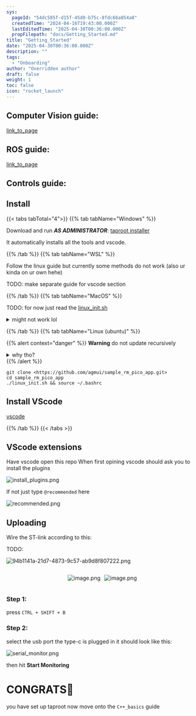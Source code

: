 ```yaml
---
sys:
  pageId: "54dc585f-d15f-45d0-b75c-8fdc66a854a8"
  createdTime: "2024-04-16T19:43:00.000Z"
  lastEditedTime: "2025-04-30T00:36:00.000Z"
  propFilepath: "docs/Getting_Started.md"
title: "Getting_Started"
date: "2025-04-30T00:36:00.000Z"
description: ""
tags:
  - "Onboarding"
author: "Overridden author"
draft: false
weight: 1
toc: false
icon: "rocket_launch"
---
```


## Computer Vision guide:

[link_to_page](86d45bc0-388b-4d26-8848-44f255f73d0e)

## ROS guide:

[link_to_page](3c76c1de-ec8f-46d6-8b0a-294005edc2d5)

## Controls guide:

## Install

{{< tabs tabTotal="4">}}
{{% tab tabName="Windows" %}}

Download and run _**AS ADMINISTRATOR**_: [taproot installer](https://github.com/Thornbots/TeachingFreshies/releases/tag/1.0)

It automatically installs all the tools and vscode.

{{% /tab %}}
{{% tab tabName="WSL" %}}

Follow the linux guide but currently some methods do not work (also ur kinda on ur own hehe)

TODO: make separate guide for vscode section

{{% /tab %}}
{{% tab tabName="MacOS" %}}

TODO: for now just read the [linux_init.sh](https://github.com/agmui/sample_rm_pico_app/blob/main/linux_init.sh)

<details>
<summary>might not work lol</summary>

`brew install libusb pkg-config`

Next install: [vscode](https://code.visualstudio.com/Download)

</details>

{{% /tab %}}
{{% tab tabName="Linux (ubuntu)" %}}

{{% alert context="danger" %}}
**Warning** do not update recursively
<details>
<summary>why tho?</summary>
There are some submodules that may go on for a while (like tinyusb) and I highly
recommend you don't need to get them.
If you want to see what submodules I update just look in `linux_init.sh`
</details>
{{% /alert %}}

```shell
git clone <https://github.com/agmui/sample_rm_pico_app.git>
cd sample_rm_pico_app
./linux_init.sh && source ~/.bashrc
```

## Install VScode

[vscode](https://code.visualstudio.com/Download)

{{% /tab %}}
{{< /tabs >}}

## VScode extensions

Have vscode open this repo
When first opining vscode should ask you to install the plugins

![install_plugins.png](https://prod-files-secure.s3.us-west-2.amazonaws.com/d518164a-d88e-44d1-a4ee-3adb3bd8bce0/89bd30f0-1825-4e77-867b-0a41ce370880/install_plugins.png?X-Amz-Algorithm=AWS4-HMAC-SHA256&X-Amz-Content-Sha256=UNSIGNED-PAYLOAD&X-Amz-Credential=ASIAZI2LB4666OEOZPYQ%2F20250527%2Fus-west-2%2Fs3%2Faws4_request&X-Amz-Date=20250527T220801Z&X-Amz-Expires=3600&X-Amz-Security-Token=IQoJb3JpZ2luX2VjEJ3%2F%2F%2F%2F%2F%2F%2F%2F%2F%2FwEaCXVzLXdlc3QtMiJGMEQCIEA33Oj0Ak10zSqrUXcb%2F%2Bq4yrPCaFtDOrZF8qqsgf7MAiBzmNFqiP0MBTa0H6P7T%2FfdUcE16ojh0h1PcvR3jtUF7Cr%2FAwhmEAAaDDYzNzQyMzE4MzgwNSIMB6ENlJikDQarhs6pKtwD3WtMR9d1pRbW5L5A3Cs1kaUQM0SGn%2Bps945ihO4LKI7WRU5oTsHaJO15k9FAmKFAMIVhjOqRDVr5jjsI2l86yRyICyh0EX6yArUgKEwUrd4MkVN5ou7dD5a0cqNEkZysEToz9gCmruidtOB%2FPNltpgBaRJ%2FbdtHLY7PmON%2B9YTN3qG1um7Dwtg%2BNhTu3R%2FjLDh%2Bx5dKuEGtwuDjMQHdBhW3ogh%2BeHFtJ9YMMNQcAVxK9nGQSOuxVog%2Fm7IN18XU%2Ft9bVMYv8RVsvRSoDxbDZFHi%2BHYfsi5McZIp4Y0nI3oL6ktg0KUjaX%2FcCGEefA3kz1QcF6R8CdQYpitm3ERT1Q6yq6%2BRRrKpBmHC9SIj%2BMr33DSf2%2Bv7QZoZKGvgi3%2BEkN7Vz2NYJJa%2FuVoAfk5VpBfPmdXMmUKr3xMzM3q1yfX%2BDHoEQKY1e7JmRZh9ViowmZHzIKbgXSJJx0%2BbzUyky3gaxfEjACyP6ghZOejFKS3yYvE3OGyBgXgem62yVSdPibJn%2BhUislA4O1zhl1pUehsbWyyCSThgFeMvS%2Bgr57LrA0gdL8rt1ZF%2BlZayLFbxhTpW%2BLR81V75zNY1Aj2w7mb2DS%2FZl7WB2gI9sf9wbigN9%2Fret%2FMi1anSNUcMwy8nYwQY6pgEiL%2Fow5gTuQmSvW0nM7AVwLijIkYryY9AC%2FTuQ1Seoh70xOSswVJIBMF4EpcrZLvXMNntNygi5A4HAfRpfAZ2Nk9%2BbP%2FG7TLK%2B%2BWu1tbJLt0e347x8fCZfzIo16ynbPw3iCeQLgih71FnkkQtJEU%2BJnsRDB4vH%2F8uDLmkPGseI6PNrO9EbWBSDvET3JC0IUUfDtY%2FUFTK%2BtUdKubGC2l%2B2R45Rru13&X-Amz-Signature=a87a6338cb0511b29ce90e87e168a89e4a17eafa1a411effc26fbde078e6cc4c&X-Amz-SignedHeaders=host&x-id=GetObject)

If not just type `@recommended` here  

![recommended.png](https://prod-files-secure.s3.us-west-2.amazonaws.com/d518164a-d88e-44d1-a4ee-3adb3bd8bce0/61e661e9-5d85-4dfc-be0d-8d2097a5e793/recommended.png?X-Amz-Algorithm=AWS4-HMAC-SHA256&X-Amz-Content-Sha256=UNSIGNED-PAYLOAD&X-Amz-Credential=ASIAZI2LB4666OEOZPYQ%2F20250527%2Fus-west-2%2Fs3%2Faws4_request&X-Amz-Date=20250527T220801Z&X-Amz-Expires=3600&X-Amz-Security-Token=IQoJb3JpZ2luX2VjEJ3%2F%2F%2F%2F%2F%2F%2F%2F%2F%2FwEaCXVzLXdlc3QtMiJGMEQCIEA33Oj0Ak10zSqrUXcb%2F%2Bq4yrPCaFtDOrZF8qqsgf7MAiBzmNFqiP0MBTa0H6P7T%2FfdUcE16ojh0h1PcvR3jtUF7Cr%2FAwhmEAAaDDYzNzQyMzE4MzgwNSIMB6ENlJikDQarhs6pKtwD3WtMR9d1pRbW5L5A3Cs1kaUQM0SGn%2Bps945ihO4LKI7WRU5oTsHaJO15k9FAmKFAMIVhjOqRDVr5jjsI2l86yRyICyh0EX6yArUgKEwUrd4MkVN5ou7dD5a0cqNEkZysEToz9gCmruidtOB%2FPNltpgBaRJ%2FbdtHLY7PmON%2B9YTN3qG1um7Dwtg%2BNhTu3R%2FjLDh%2Bx5dKuEGtwuDjMQHdBhW3ogh%2BeHFtJ9YMMNQcAVxK9nGQSOuxVog%2Fm7IN18XU%2Ft9bVMYv8RVsvRSoDxbDZFHi%2BHYfsi5McZIp4Y0nI3oL6ktg0KUjaX%2FcCGEefA3kz1QcF6R8CdQYpitm3ERT1Q6yq6%2BRRrKpBmHC9SIj%2BMr33DSf2%2Bv7QZoZKGvgi3%2BEkN7Vz2NYJJa%2FuVoAfk5VpBfPmdXMmUKr3xMzM3q1yfX%2BDHoEQKY1e7JmRZh9ViowmZHzIKbgXSJJx0%2BbzUyky3gaxfEjACyP6ghZOejFKS3yYvE3OGyBgXgem62yVSdPibJn%2BhUislA4O1zhl1pUehsbWyyCSThgFeMvS%2Bgr57LrA0gdL8rt1ZF%2BlZayLFbxhTpW%2BLR81V75zNY1Aj2w7mb2DS%2FZl7WB2gI9sf9wbigN9%2Fret%2FMi1anSNUcMwy8nYwQY6pgEiL%2Fow5gTuQmSvW0nM7AVwLijIkYryY9AC%2FTuQ1Seoh70xOSswVJIBMF4EpcrZLvXMNntNygi5A4HAfRpfAZ2Nk9%2BbP%2FG7TLK%2B%2BWu1tbJLt0e347x8fCZfzIo16ynbPw3iCeQLgih71FnkkQtJEU%2BJnsRDB4vH%2F8uDLmkPGseI6PNrO9EbWBSDvET3JC0IUUfDtY%2FUFTK%2BtUdKubGC2l%2B2R45Rru13&X-Amz-Signature=97f7a2438a3cb590f13c240e097d2944a50b30cc56fd640a06d537a82233970f&X-Amz-SignedHeaders=host&x-id=GetObject)

## Uploading

Wire the ST-link according to this:

TODO:

![94b1141a-21d7-4873-9c57-ab9d8f807222.png](https://prod-files-secure.s3.us-west-2.amazonaws.com/d518164a-d88e-44d1-a4ee-3adb3bd8bce0/e5fad17d-ab82-4300-9f4c-505ab4b1202c/94b1141a-21d7-4873-9c57-ab9d8f807222.png?X-Amz-Algorithm=AWS4-HMAC-SHA256&X-Amz-Content-Sha256=UNSIGNED-PAYLOAD&X-Amz-Credential=ASIAZI2LB4666OEOZPYQ%2F20250527%2Fus-west-2%2Fs3%2Faws4_request&X-Amz-Date=20250527T220801Z&X-Amz-Expires=3600&X-Amz-Security-Token=IQoJb3JpZ2luX2VjEJ3%2F%2F%2F%2F%2F%2F%2F%2F%2F%2FwEaCXVzLXdlc3QtMiJGMEQCIEA33Oj0Ak10zSqrUXcb%2F%2Bq4yrPCaFtDOrZF8qqsgf7MAiBzmNFqiP0MBTa0H6P7T%2FfdUcE16ojh0h1PcvR3jtUF7Cr%2FAwhmEAAaDDYzNzQyMzE4MzgwNSIMB6ENlJikDQarhs6pKtwD3WtMR9d1pRbW5L5A3Cs1kaUQM0SGn%2Bps945ihO4LKI7WRU5oTsHaJO15k9FAmKFAMIVhjOqRDVr5jjsI2l86yRyICyh0EX6yArUgKEwUrd4MkVN5ou7dD5a0cqNEkZysEToz9gCmruidtOB%2FPNltpgBaRJ%2FbdtHLY7PmON%2B9YTN3qG1um7Dwtg%2BNhTu3R%2FjLDh%2Bx5dKuEGtwuDjMQHdBhW3ogh%2BeHFtJ9YMMNQcAVxK9nGQSOuxVog%2Fm7IN18XU%2Ft9bVMYv8RVsvRSoDxbDZFHi%2BHYfsi5McZIp4Y0nI3oL6ktg0KUjaX%2FcCGEefA3kz1QcF6R8CdQYpitm3ERT1Q6yq6%2BRRrKpBmHC9SIj%2BMr33DSf2%2Bv7QZoZKGvgi3%2BEkN7Vz2NYJJa%2FuVoAfk5VpBfPmdXMmUKr3xMzM3q1yfX%2BDHoEQKY1e7JmRZh9ViowmZHzIKbgXSJJx0%2BbzUyky3gaxfEjACyP6ghZOejFKS3yYvE3OGyBgXgem62yVSdPibJn%2BhUislA4O1zhl1pUehsbWyyCSThgFeMvS%2Bgr57LrA0gdL8rt1ZF%2BlZayLFbxhTpW%2BLR81V75zNY1Aj2w7mb2DS%2FZl7WB2gI9sf9wbigN9%2Fret%2FMi1anSNUcMwy8nYwQY6pgEiL%2Fow5gTuQmSvW0nM7AVwLijIkYryY9AC%2FTuQ1Seoh70xOSswVJIBMF4EpcrZLvXMNntNygi5A4HAfRpfAZ2Nk9%2BbP%2FG7TLK%2B%2BWu1tbJLt0e347x8fCZfzIo16ynbPw3iCeQLgih71FnkkQtJEU%2BJnsRDB4vH%2F8uDLmkPGseI6PNrO9EbWBSDvET3JC0IUUfDtY%2FUFTK%2BtUdKubGC2l%2B2R45Rru13&X-Amz-Signature=31709b7bdcc3289ec704f9092034c41d747974b49c6d72f5bcb16cb1a9446469&X-Amz-SignedHeaders=host&x-id=GetObject)

<div style="display: flex;flex-direction: row; column-gap:10px; max-width: 630px;justify-content: center;">
<div>

![image.png](https://prod-files-secure.s3.us-west-2.amazonaws.com/d518164a-d88e-44d1-a4ee-3adb3bd8bce0/210ecb78-1116-4d7b-b9b7-2292f66fa2c2/image.png?X-Amz-Algorithm=AWS4-HMAC-SHA256&X-Amz-Content-Sha256=UNSIGNED-PAYLOAD&X-Amz-Credential=ASIAZI2LB4666A6QLBA6%2F20250527%2Fus-west-2%2Fs3%2Faws4_request&X-Amz-Date=20250527T220806Z&X-Amz-Expires=3600&X-Amz-Security-Token=IQoJb3JpZ2luX2VjEJ3%2F%2F%2F%2F%2F%2F%2F%2F%2F%2FwEaCXVzLXdlc3QtMiJGMEQCIDQ4mXNGiNxtSlzmKOl5hqh3Tq4f1bBHe7vljEDYh87XAiAyhkHNxPgkPOxL91yR%2Fccl5JSo%2Fqq9KRdURGdvIf7VbCr%2FAwhmEAAaDDYzNzQyMzE4MzgwNSIMBZqaYpDlVXVLcZKIKtwDc%2BCcazerUBoggSWp%2BhNKX6jo10REQhNOgtCauwS5DS%2F9YFREFNOn9rGi0rwDeGex5O1C9sEkshKSNpvPXcILJR7yDynR6CtFnWanSCxnj1stAryne3fbKvIKTIRgWsYUc62GESgWLEVm1wLgEY32NV%2FoRgKN8eTizMQ6jSQ6pl15TvaE2YKBsAHEgway4Ok9AZ%2BI64d%2Bwe9%2FDeZH1vn3YQGyGFZvIXWHO9Vdqcy%2B3WoyVmPB9K90dXrdpX7TniiW4GW29nP28QQ5VWTudmdnjJDzkTyCeUWVZESN%2FvLCBwBwC1gUIcPl2M3DHK4C5CaJvHsIHnsCiUJWhY5CZb2IUEW4a4htD7TP9wK8wx8NqVWYwKK3XNAmEncyG3uYsmb9T93x0TfShCIje5oAb%2FXXZuuBsX7cbvgKlDkW9QRVOXIREw7TXWW27zi4G2d60SnTU5K14%2F0BWfPsxfKCaDcRzaS%2FDVCwi1VfgqRdXqA%2FTAt%2BkurCRYE%2FxKzpDxJ2E10XfI4UrJgofnAdatvKM1o56ZYe%2FnTQ1eYXT3e4X2YkwQ4Y69IDJjiyhR1Uq7q5pOpuxBuoX8o3dcGPFpvzhS5pgsT3fui5EEb8JCs6VkNwLnRMYzeeZlDXbeSRyPow7cnYwQY6pgFKlCird5X5YC4Rb34D51NTvNW8%2BAbfbSy%2BTaOA5DgedvKcQW0TSLG2PtfvubDyz65Xp5Ak2JD%2BNfXHkgx5jDNR%2FpTBHTUvl0rGJkKnBy43GLhWJZ8QYOAQUk4VrFzXcsrTA4W2ZGXrV8Ldv746afAIQJ0pdJ%2Bx5acDxMpNOrCni8ucPwblaKHHrPYdVov%2BNnupr1%2FmPlZV4M%2B2o1Fr%2FE1o4x%2FuCHgY&X-Amz-Signature=aea6aba5a37f13b100c03cb0cb9e80172a567096c19164442c7578ac8a5f9a27&X-Amz-SignedHeaders=host&x-id=GetObject)

</div>
<div>

![image.png](https://prod-files-secure.s3.us-west-2.amazonaws.com/d518164a-d88e-44d1-a4ee-3adb3bd8bce0/33a0fd0f-8ca6-4a86-8e09-26e95ded1fff/image.png?X-Amz-Algorithm=AWS4-HMAC-SHA256&X-Amz-Content-Sha256=UNSIGNED-PAYLOAD&X-Amz-Credential=ASIAZI2LB4666QIBIUVX%2F20250527%2Fus-west-2%2Fs3%2Faws4_request&X-Amz-Date=20250527T220806Z&X-Amz-Expires=3600&X-Amz-Security-Token=IQoJb3JpZ2luX2VjEJ3%2F%2F%2F%2F%2F%2F%2F%2F%2F%2FwEaCXVzLXdlc3QtMiJGMEQCIDb7wEiPzEWLVY0PuQnISYAyXhcVFhUxzuEtslrUxTmsAiBsDtn9vOcTpPSMRCSOLzdt6jr74AKLbNwBCLsHuTfFeir%2FAwhmEAAaDDYzNzQyMzE4MzgwNSIMhzrrLk2JoYIGm2XiKtwDQQzbtKa6b6wsFVzpw2edWWiH1japZl51mapPVDA6y%2FhxPIdnZbPntawGwraX1TDrVRLs8bUfAvdXXmZenaM9AfB8sCBBMx2ydJOhHL570j4b1R7QcPxebsT%2BgT8sddxbg9GgFcr0gfXPDfqD6Qi5nJy%2B8FQtiy2LK1VJNhcrCGXVzhQFtFduqmv3aJ03PfuSXz7sIiLluNB%2Fmb6y%2FxvUvdcsVkoZKqtM85iAMT5f0a3Rp0kKZhi0PvmP3%2BDEDTJa5SQUqLReUdhlFTlQuWVFR1PNhlWQxzjD0%2F0neTSr2bMbqDeA5nZzC8iQyCHGQa%2FC4JdTXcbhbz%2BZclMDDrDlcrpvTv4fkSM8LIt%2BoQsZ3G2XyBTVzXjcJuj9UwrXkBIsZPhyuQ13YqROgkl3gQg6g59BLtNdQCpwSudUONZMNymrqcY2cbPl7jmq8VvfWZSoThdQM4ML6JN7sHf4qgDJORyLowRjLMTpzofbmreaHfM4nPu1dKWOQzi2tPGM73mxw%2BZIIQR3FZM6cehw1pwhn3zxqvt%2Fh2AR102%2Ftu7tI7JATsxfU3i6vbUqk09vKM%2BXjy7hQkruEE2Qmco%2BrtOiWQY3SV6UbhKGNFBkQsr2cUBBDlI5F5WHY8X847kw7snYwQY6pgHSH%2Bi5QdIVH5p7izGWaeA%2FdGAr%2BEdTaU02fmIPf9tYqawgezQkV1kyhV0aNsLzwGyEM7Hh4qMnVF6O%2FNEf%2F6dcrimrFDJhYIkEfQC%2Ff%2FCIRy8QfLhKWMBW9jDEbVJa9htOmem1QSynjIGpmh8KYHK5yHT3b1rOz8yzSs2xUHwtGR2B80pZGIPsxuBa5cA1arIpTr83M9FCDq2qBmCCkkGCQC4JYr7d&X-Amz-Signature=fbb7f45093d3f99e24d432733c06b6ca38d8262ed334a9ce311c91f742f0bbc1&X-Amz-SignedHeaders=host&x-id=GetObject)

</div>
</div>

### Step 1:

press `CTRL + SHIFT + B`

### Step 2:

select the usb port the type-c is plugged in it should look like this:

![serial_monitor.png](https://prod-files-secure.s3.us-west-2.amazonaws.com/d518164a-d88e-44d1-a4ee-3adb3bd8bce0/f03f4774-05d4-4393-b6a0-d5efb6d315ab/serial_monitor.png?X-Amz-Algorithm=AWS4-HMAC-SHA256&X-Amz-Content-Sha256=UNSIGNED-PAYLOAD&X-Amz-Credential=ASIAZI2LB4666OEOZPYQ%2F20250527%2Fus-west-2%2Fs3%2Faws4_request&X-Amz-Date=20250527T220801Z&X-Amz-Expires=3600&X-Amz-Security-Token=IQoJb3JpZ2luX2VjEJ3%2F%2F%2F%2F%2F%2F%2F%2F%2F%2FwEaCXVzLXdlc3QtMiJGMEQCIEA33Oj0Ak10zSqrUXcb%2F%2Bq4yrPCaFtDOrZF8qqsgf7MAiBzmNFqiP0MBTa0H6P7T%2FfdUcE16ojh0h1PcvR3jtUF7Cr%2FAwhmEAAaDDYzNzQyMzE4MzgwNSIMB6ENlJikDQarhs6pKtwD3WtMR9d1pRbW5L5A3Cs1kaUQM0SGn%2Bps945ihO4LKI7WRU5oTsHaJO15k9FAmKFAMIVhjOqRDVr5jjsI2l86yRyICyh0EX6yArUgKEwUrd4MkVN5ou7dD5a0cqNEkZysEToz9gCmruidtOB%2FPNltpgBaRJ%2FbdtHLY7PmON%2B9YTN3qG1um7Dwtg%2BNhTu3R%2FjLDh%2Bx5dKuEGtwuDjMQHdBhW3ogh%2BeHFtJ9YMMNQcAVxK9nGQSOuxVog%2Fm7IN18XU%2Ft9bVMYv8RVsvRSoDxbDZFHi%2BHYfsi5McZIp4Y0nI3oL6ktg0KUjaX%2FcCGEefA3kz1QcF6R8CdQYpitm3ERT1Q6yq6%2BRRrKpBmHC9SIj%2BMr33DSf2%2Bv7QZoZKGvgi3%2BEkN7Vz2NYJJa%2FuVoAfk5VpBfPmdXMmUKr3xMzM3q1yfX%2BDHoEQKY1e7JmRZh9ViowmZHzIKbgXSJJx0%2BbzUyky3gaxfEjACyP6ghZOejFKS3yYvE3OGyBgXgem62yVSdPibJn%2BhUislA4O1zhl1pUehsbWyyCSThgFeMvS%2Bgr57LrA0gdL8rt1ZF%2BlZayLFbxhTpW%2BLR81V75zNY1Aj2w7mb2DS%2FZl7WB2gI9sf9wbigN9%2Fret%2FMi1anSNUcMwy8nYwQY6pgEiL%2Fow5gTuQmSvW0nM7AVwLijIkYryY9AC%2FTuQ1Seoh70xOSswVJIBMF4EpcrZLvXMNntNygi5A4HAfRpfAZ2Nk9%2BbP%2FG7TLK%2B%2BWu1tbJLt0e347x8fCZfzIo16ynbPw3iCeQLgih71FnkkQtJEU%2BJnsRDB4vH%2F8uDLmkPGseI6PNrO9EbWBSDvET3JC0IUUfDtY%2FUFTK%2BtUdKubGC2l%2B2R45Rru13&X-Amz-Signature=05b83c1eb736d9f6f1680e2bef5f06bf4c35fa7fcb17a050c0fbbaefebe496fa&X-Amz-SignedHeaders=host&x-id=GetObject)

then hit **Start Monitoring**

# CONGRATS🎉

you have set up taproot now move onto the `C++_basics` guide
